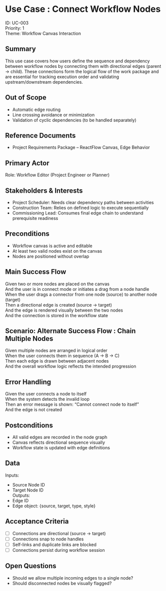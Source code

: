 # Use Case : Connect Workflow Nodes
ID: UC-003  
Priority: 1  
Theme: Workflow Canvas Interaction

## Summary  
This use case covers how users define the sequence and dependency between workflow nodes by connecting them with directional edges (parent → child). These connections form the logical flow of the work package and are essential for tracking execution order and validating upstream/downstream dependencies.

## Out of Scope  
- Automatic edge routing  
- Line crossing avoidance or minimization  
- Validation of cyclic dependencies (to be handled separately)  

## Reference Documents
- Project Requirements Package – ReactFlow Canvas, Edge Behavior  

## Primary Actor  
Role: Workflow Editor (Project Engineer or Planner)

## Stakeholders & Interests  
- Project Scheduler: Needs clear dependency paths between activities  
- Construction Team: Relies on defined logic to execute sequentially  
- Commissioning Lead: Consumes final edge chain to understand prerequisite readiness  

## Preconditions  
- Workflow canvas is active and editable  
- At least two valid nodes exist on the canvas  
- Nodes are positioned without overlap  

## Main Success Flow  
Given two or more nodes are placed on the canvas  
And the user is in connect mode or initiates a drag from a node handle  
When the user drags a connector from one node (source) to another node (target)  
Then a directional edge is created (source → target)  
And the edge is rendered visually between the two nodes  
And the connection is stored in the workflow state  

## Scenario: Alternate Success Flow : Chain Multiple Nodes  
Given multiple nodes are arranged in logical order  
When the user connects them in sequence (A → B → C)  
Then each edge is drawn between adjacent nodes  
And the overall workflow logic reflects the intended progression  

## Error Handling  
Given the user connects a node to itself  
When the system detects the invalid loop  
Then an error message is shown: “Cannot connect node to itself”  
And the edge is not created  

## Postconditions  
- All valid edges are recorded in the node graph  
- Canvas reflects directional sequence visually  
- Workflow state is updated with edge definitions  

## Data  
Inputs:  
- Source Node ID  
- Target Node ID  
Outputs:  
- Edge ID  
- Edge object: {source, target, type, style}

## Acceptance Criteria  
- [ ] Connections are directional (source → target)  
- [ ] Connections snap to node handles  
- [ ] Self-links and duplicate links are blocked  
- [ ] Connections persist during workflow session  

## Open Questions  
- Should we allow multiple incoming edges to a single node?  
- Should disconnected nodes be visually flagged?
